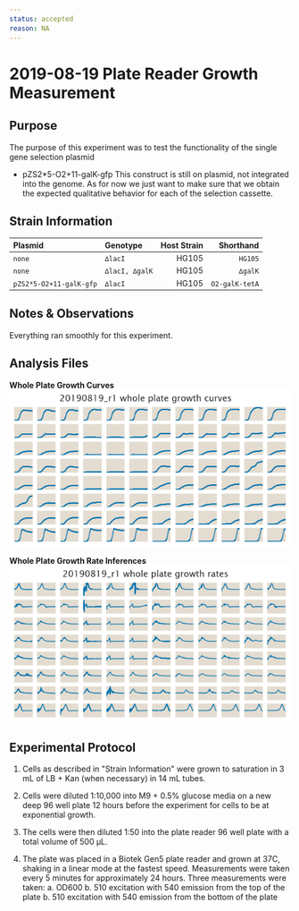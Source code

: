 ```yaml
---
status: accepted
reason: NA
---
```


# 2019-08-19 Plate Reader Growth Measurement

## Purpose
The purpose of this experiment was to test the functionality of the single
gene selection plasmid
- pZS2*5-O2+11-galK-gfp
This construct is still on plasmid, not integrated into the genome. As
for now we just want to make sure that we obtain the expected qualitative
behavior for each of the selection cassette.

## Strain Information

| Plasmid | Genotype | Host Strain | Shorthand |
| :------ | :------- | ----------: | --------: |
| `none`| `∆lacI` |  HG105 |`HG105` |
| `none`| `∆lacI, ∆galK` |  HG105 |`∆galK` |
| `pZS2*5-O2+11-galK-gfp`| `∆lacI` |  HG105 |`O2-galK-tetA` |

## Notes & Observations
Everything ran smoothly for this experiment.

## Analysis Files

**Whole Plate Growth Curves**
![plate layout](output/growth_plate_summary.png)

**Whole Plate Growth Rate Inferences**
![plate layout](output/growth_rate_summary.png)

## Experimental Protocol

1. Cells as described in "Strain Information" were grown to saturation in 3 mL
of LB + Kan (when necessary) in 14 mL tubes.

2. Cells were diluted 1:10,000 into M9 + 0.5% glucose media on a new deep 96
well plate 12 hours before the experiment for cells to be at exponential growth.

3. The cells were then diluted 1:50 into the plate reader 96 well plate with a
total volume of 500 µL.

4. The plate was placed in a Biotek Gen5 plate reader and grown at 37C, shaking
in a linear mode at the fastest speed. Measurements were taken every 5 minutes
for approximately 24 hours. Three measurements were taken:
    a. OD600
    b. 510 excitation with 540 emission from the top of the plate
    b. 510 excitation with 540 emission from the bottom of the plate

